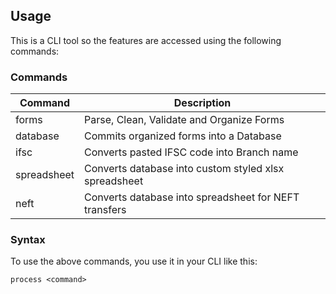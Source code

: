 ## Usage

This is a CLI tool so the features are accessed using the following commands:

### Commands

| Command     | Description                                           |
| ----------- | ----------------------------------------------------- |
| forms       | Parse, Clean, Validate and Organize Forms             |
| database    | Commits organized forms into a Database               |
| ifsc        | Converts pasted IFSC code into Branch name            |
| spreadsheet | Converts database into custom styled xlsx spreadsheet |
| neft        | Converts database into spreadsheet for NEFT transfers |

### Syntax

To use the above commands, you use it in your CLI like this:

```
process <command>
```
